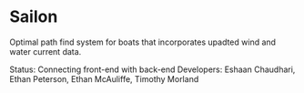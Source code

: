 # Sailon
Optimal path find system for boats that incorporates upadted wind and water current data.

Status: Connecting front-end with back-end
Developers: Eshaan Chaudhari, Ethan Peterson, Ethan McAuliffe, Timothy Morland
